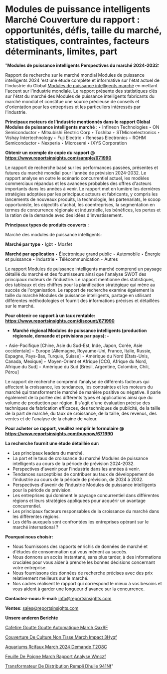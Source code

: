 # Modules de puissance intelligents Marché Couverture du rapport : opportunités, défis, taille du marché, statistiques, contraintes, facteurs déterminants, limites, part

"<strong>Modules de puissance intelligents Perspectives du marché 2024-2032:</strong>

Rapport de recherche sur le marché mondial Modules de puissance intelligents 2024 'est une étude complète et informative sur l'état actuel de l'industrie du Global <a href=https://www.reportsinsights.com/sample/671990>Modules de puissance intelligents marché</a> en mettant l'accent sur l'industrie mondiale. Le rapport présente des statistiques clés sur l'état du marché des Modules de puissance intelligents fabricants du marché mondial et constitue une source précieuse de conseils et d'orientation pour les entreprises et les particuliers intéressés par l'industrie.

<strong>Principaux moteurs de l'industrie mentionnés dans le rapport Global Modules de puissance intelligents marché</strong> :
‣ Infineon Technologies
‣ ON Semiconductor
‣ Mitsubishi Electric Corp
‣ Toshiba
‣ STMicroelectronics
‣ Vishay Intertechnology
‣ Fuji Electric
‣ Renesas Electronics
‣ ROHM Semiconductor
‣ Nexperia
‣ Microsemi
‣ IXYS Corporation

<strong>Obtenir un exemple de copie du rapport @ <a href=https://www.reportsinsights.com/sample/671990>https://www.reportsinsights.com/sample/671990</a></strong>

Le rapport de recherche basé sur les performances passées, présentes et futures du marché mondial pour l'année de prévision 2024-2032. Le rapport analyse en outre le scénario concurrentiel actuel, les modèles commerciaux répandus et les avancées probables des offres d'acteurs importants dans les années à venir. Le rapport met en lumière les dernières stratégies adoptées par les principaux acteurs et fabricants, y compris les lancements de nouveaux produits, la technologie, les partenariats, le scoop opportuniste, les objectifs d'achat, les coentreprises, la segmentation en termes de concurrence régionale et industrielle, les bénéfices, les pertes et la ration de la demande avec des idées d'investissement.

<strong>Principaux types de produits couverts :</strong>

Marché des modules de puissance intelligents:

<strong>Marché par type </strong>
‣ Igbt
‣ Mosfet

<strong>Marché par application </strong>
‣ Électronique grand public
‣ Automobile
‣ Énergie et puissance
‣ Industrie
‣ Télécommunication
‣ Autres

Le rapport Modules de puissance intelligents marché comprend un paysage détaillé du marché et des fournisseurs ainsi que l'analyse SWOT des principaux moteurs de l'industrie. Le rapport mentionne des statistiques, des tableaux et des chiffres pour la planification stratégique qui mène au succès de l'organisation. Le rapport de recherche examine également la taille du marché Modules de puissance intelligents, partage en utilisant différentes méthodologies et fournit des informations précises et détaillées sur le marché.

<strong>Pour obtenir ce rapport à un taux rentable: <a href=https://www.reportsinsights.com/discount/671990>https://www.reportsinsights.com/discount/671990</a></strong>
<ul>
  <li><strong>Marché régional Modules de puissance intelligents (production régionale, demande et prévisions par pays): -</strong></li>
</ul>
‣ Asie-Pacifique [Chine, Asie du Sud-Est, Inde, Japon, Corée, Asie occidentale]
‣ Europe [Allemagne, Royaume-Uni, France, Italie, Russie, Espagne, Pays-Bas, Turquie, Suisse]
‣ Amérique du Nord [États-Unis, Canada, Mexique]
‣ Moyen-Orient et Afrique [CCG, Afrique du Nord, Afrique du Sud]
‣ Amérique du Sud [Brésil, Argentine, Colombie, Chili, Pérou]

Le rapport de recherche comprend l’analyse de différents facteurs qui affectent la croissance, les tendances, les contraintes et les moteurs du marché qui transforment le marché de manière positive ou négative. Il parle également de la portée des différents types et applications ainsi que du volume de production par région. Il s'agit d'une évaluation précise des techniques de fabrication efficaces, des techniques de publicité, de la taille de la part de marché, du taux de croissance, de la taille, des revenus, des ventes et de l'analyse de la chaîne de valeur.

<strong>Pour acheter ce rapport, veuillez remplir le formulaire @   <a href=https://www.reportsinsights.com/buynow/671990>https://www.reportsinsights.com/buynow/671990</a></strong>

<strong>La recherche fournit une étude détaillée sur:</strong>
<ul>
  <li>Les principaux leaders du marché.</li>
  <li>La part et le taux de croissance du marché Modules de puissance intelligents au cours de la période de prévision 2024-2032.</li>
  <li>Perspectives d'avenir pour l'industrie dans les années à venir.</li>
  <li>Tendances susceptibles de contribuer au taux de développement de l'industrie au cours de la période de prévision, de 2024 à 2032.</li>
  <li>Perspectives d'avenir de l'industrie Modules de puissance intelligents pour la période de prévision.</li>
  <li>Les entreprises qui dominent le paysage concurrentiel dans différentes régions et leurs stratégies appliquées pour acquérir un avantage concurrentiel.</li>
  <li>Les principaux facteurs responsables de la croissance du marché dans les différentes régions.</li>
  <li>Les défis auxquels sont confrontées les entreprises opérant sur le marché international ?</li>
</ul>
<strong>Pourquoi nous choisir:</strong>
<ul>
  <li>Nous fournissons des rapports enrichis de données de marché et d'études de consommation qui vous mènent au succès.</li>
  <li>Nous donnons un accès instantané, sans plus tarder, à des informations cruciales pour vous aider à prendre les bonnes décisions concernant votre entreprise.</li>
  <li>Nous fournissons des données de recherche précises avec des prix relativement meilleurs sur le marché.</li>
  <li>Nos cadres réalisent le rapport qui correspond le mieux à vos besoins et vous aident à garder une longueur d'avance sur la concurrence.</li>
</ul>
<strong>Contactez-nous:
</strong><strong>E-mail:</strong> <a href=mailto:info@reportsinsights.com>info@reportsinsights.com</a>

<strong>Ventes</strong>: <a href=mailto:sales@reportsinsights.com>sales@reportsinsights.com</a>

<strong>Unsere anderen Berichte</strong>

<a href=https://www.linkedin.com/pulse/cafeti%C3%A8re-goutte-%C3%A0-goutte-automatique-march%C3%A9-qax9f/>Cafetire Goutte  Goutte Automatique March Qax9F</a>

<a href=https://www.linkedin.com/pulse/couverture-de-culture-non-tiss%C3%A9e-march%C3%A9-impact-3hyqf/>Couverture De Culture Non Tisse March Impact 3Hyqf</a>

<a href=https://www.linkedin.com/pulse/aquariums-r%C3%A9cifaux-march%C3%A9-2024-demande-t2o8c/>Aquariums Rcifaux March 2024 Demande T2O8C</a>

<a href=https://www.linkedin.com/pulse/feuille-de-poign%C3%A9e-march%C3%A9-rapport-analyse-wmczf/>Feuille De Poigne March Rapport Analyse Wmczf</a>

<a href=https://www.linkedin.com/pulse/transformateur-de-distribution-rempli-dhuile-941nf/>Transformateur De Distribution Rempli Dhuile 941Nf</a>"
